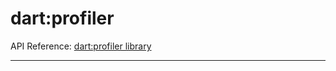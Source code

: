 # dart:profiler

API Reference: [dart:profiler library](https://api.dartlang.org/apidocs/channels/stable/dartdoc-viewer/dart-profiler) 

---


